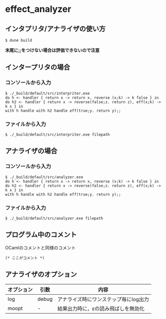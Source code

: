 # effect_analyzer

## インタプリタ/アナライザの使い方
```
$ dune build
```
**末尾に;;をつけない場合は評価できないので注意**

## インタープリタの場合

### コンソールから入力
```
$ ./_build/default/src/interpriter.exe
do h <- handler { return x -> return x, reverse (x;k) -> k false } in 
do h2 <- handler { return x -> reverse(false;z. return z), eff(x;k) -> k x } in
with h handle with h2 handle eff(true;y. return y);;
```

### ファイルから入力
```
$ ./_build/default/src/interpriter.exe filepath
```

## アナライザの場合

### コンソールから入力
```
$ ./_build/default/src/analyzer.exe
do h <- handler { return x -> return x, reverse (x;k) -> k false } in 
do h2 <- handler { return x -> reverse(false;z. return z), eff(x;k) -> k x } in
with h handle with h2 handle eff(true;y. return y);;
```

### ファイルから入力
```
$ ./_build/default/src/analyzer.exe filepath
```

## プログラム中のコメント
OCamlのコメントと同様のコメント

```
(* ここがコメント *)
```

## アナライザのオプション
| オプション | 引数 | 内容 |
| ---- | ---- | --- |
| log | debug | アナライズ時にワンステップ毎にlog出力 |
| moopt | - | 結果出力時に，εの読み飛ばしを無効化 |
